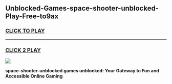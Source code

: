 
## Unblocked-Games-space-shooter-unblocked-Play-Free-to9ax
<h3>
<a href="https://premium76.site?title=space-shooter-unblocked&ref=21A">CLICK TO PLAY</a></h3>
<hr>

<h3>
<a href="https://premium76.site?title=space-shooter-unblocked&ref=21A">CLICK 2 PLAY</a>
  
</h3>

<a href="https://premium76.site?title=space-shooter-unblocked&ref=21A"><img src="https://clearcache.store/games.png"></a>


**space-shooter-unblocked games unblocked: Your Gateway to Fun and Accessible Online Gaming**
